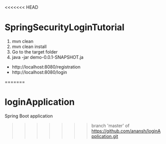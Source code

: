 <<<<<<< HEAD
# SpringSecurityLoginTutorial

1. mvn clean
2. mvn clean install
3. Go to the target folder
4. java -jar demo-0.0.1-SNAPSHOT.ja

- http://localhost:8080/registration
- http://localhost:8080/login

=======
# loginApplication
Spring Boot application
>>>>>>> branch 'master' of https://github.com/anansh/loginApplication.git
